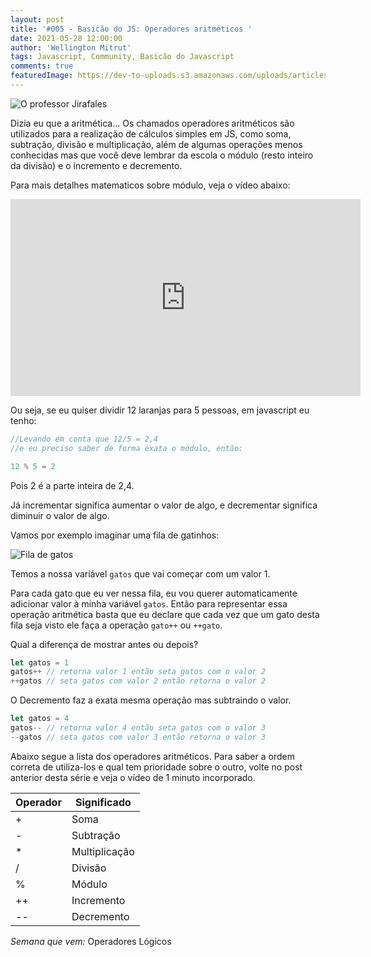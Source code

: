 ```yaml
---
layout: post
title: '#005 - Basicão do JS: Operadores aritméticos '
date: 2021-05-28 12:00:00
author: 'Wellington Mitrut'
tags: Javascript, Community, Basicão do Javascript
comments: true
featuredImage: https://dev-to-uploads.s3.amazonaws.com/uploads/articles/li76o5i8hwolzk45mdfh.jpg
---
```


![O professor Jirafales](https://dev-to-uploads.s3.amazonaws.com/uploads/articles/li76o5i8hwolzk45mdfh.jpg)

Dizia eu que a aritmética... Os chamados  operadores aritméticos são utilizados para a realização de cálculos simples em JS, como soma, subtração, divisão e multiplicação, além de algumas operações menos conhecidas mas que você deve lembrar da escola o módulo (resto inteiro da divisão) e o incremento e decremento.

Para mais detalhes matematicos sobre módulo, veja o vídeo abaixo:

<iframe width="560" height="315" src="https://www.youtube.com/embed/m4CYmd_lGmo" title="YouTube video player" frameborder="0" allow="accelerometer; autoplay; clipboard-write; encrypted-media; gyroscope; picture-in-picture" allowfullscreen></iframe>

Ou seja, se eu quiser dividir 12 laranjas para 5 pessoas, em javascript eu tenho:

```javascript
//Levando em conta que 12/5 = 2,4
//e eu preciso saber de forma exata o módulo, então:

12 % 5 = 2
```

Pois 2 é a parte inteira de 2,4.

Já  incrementar significa aumentar o valor de algo, e decrementar significa diminuir o valor de algo. 

Vamos por exemplo imaginar uma fila de gatinhos:

![Fila de gatos](https://dev-to-uploads.s3.amazonaws.com/uploads/articles/75u8ndof8whnxqpqy23f.png)

Temos a nossa variável `gatos` que vai começar com um valor 1.

Para cada gato que eu ver nessa fila, eu vou querer automaticamente adicionar valor à minha variável `gatos`. Então para representar essa operação aritmética basta que eu declare que cada vez que um gato desta fila seja visto ele faça a operação `gato++` ou `++gato`.

Qual a diferença de mostrar antes ou depois?

```jsx
let gatos = 1
gatos++ // retorna valor 1 então seta gatos com o valor 2 
++gatos // seta gatos com valor 2 então retorna o valor 2
```

O Decremento faz a exata mesma operação mas subtraindo o valor.

```jsx
let gatos = 4
gatos-- // retorna valor 4 então seta gatos com o valor 3
--gatos // seta gatos com valor 3 então retorna o valor 3
```

Abaixo segue a lista dos operadores aritméticos. Para saber a ordem correta de utiliza-los e qual tem prioridade sobre o outro, volte no post anterior desta série e veja o vídeo de 1 minuto incorporado.

| Operador  | Significado  |
|---|---|
| + | Soma |
| - | Subtração |
| * | Multiplicação |
| / | Divisão |
| % | Módulo |
| ++ | Incremento |
| -- | Decremento |

*Semana que vem:* Operadores Lógicos